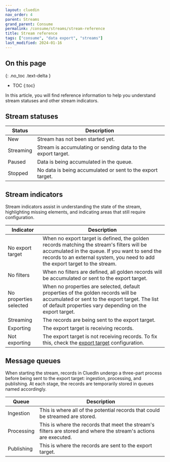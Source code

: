 ```yaml
---
layout: cluedin
nav_order: 4
parent: Streams
grand_parent: Consume
permalink: /consume/streams/stream-reference
title: Stream reference
tags: ["consume", "data export", "streams"]
last_modified: 2024-01-16
---
```

## On this page
{: .no_toc .text-delta }
- TOC
{:toc}

In this article, you will find reference information to help you understand stream statuses and other stream indicators.

## Stream statuses

| Status | Description |
|--|--|
| New | Stream has not been started yet. |
| Streaming | Stream is accumulating or sending data to the export target. |
| Paused | Data is being accumulated in the queue. |
| Stopped | No data is being accumulated or sent to the export target.  |

## Stream indicators

Stream indicators assist in understanding the state of the stream, highlighting missing elements, and indicating areas that still require configuration.

| Indicator | Description |
|--|--|
| No export target | When no export target is defined, the golden records matching the stream's filters will be accumulated in the queue. If you want to send the records to an external system, you need to add the export target to the stream. |
| No filters | When no filters are defined, all golden records will be accumulated or sent to the export target. |
| No properties selected | When no properties are selected, default properties of the golden records will be accumulated or sent to the export target. The list of default properties vary depending on the export target. |
| Streaming | The records are being sent to the export target. |
| Exporting | The export target is receiving records. |
| Not exporting | The export target is not receiving records. To fix this, check the [export target](/consume/export-targets) configuration. |

## Message queues

When starting the stream, records in CluedIn undergo a three-part process before being sent to the export target: ingestion, processing, and publishing. At each stage, the records are temporarily stored in queues named accordingly.

| Queue | Description |
|--|--|
| Ingestion | This is where all of the potential records that could be streamed are stored. |
| Processing | This is where the records that meet the stream's filters are stored and where the stream's actions are executed. |
| Publishing | This is where the records are sent to the export target. |
